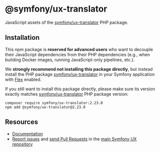 # @symfony/ux-translator

JavaScript assets of the [symfony/ux-translator](https://packagist.org/packages/symfony/ux-translator) PHP package.

## Installation

This npm package is **reserved for advanced users** who want to decouple their JavaScript dependencies from their PHP dependencies (e.g., when building Docker images, running JavaScript-only pipelines, etc.).

We **strongly recommend not installing this package directly**, but instead  install the PHP package [symfony/ux-translator](https://packagist.org/packages/symfony/ux-translator) in your Symfony application with [Flex](https://github.com/symfony/flex) enabled.

If you still want to install this package directly, please make sure its version exactly matches [symfony/ux-translator](https://packagist.org/packages/symfony/ux-translator) PHP package version:
```shell
composer require symfony/ux-translator:2.23.0
npm add @symfony/ux-translator@2.23.0
```

## Resources

-   [Documentation](https://symfony.com/bundles/ux-translator/current/index.html)
-   [Report issues](https://github.com/symfony/ux/issues) and
    [send Pull Requests](https://github.com/symfony/ux/pulls)
    in the [main Symfony UX repository](https://github.com/symfony/ux)
